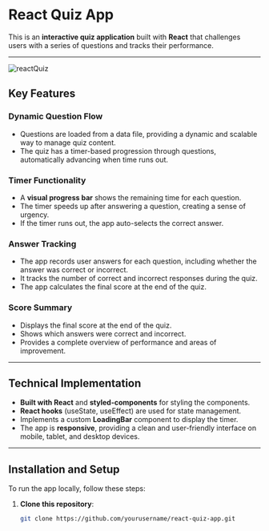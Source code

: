 # React Quiz App

This is an **interactive quiz application** built with **React** that challenges users with a series of questions and tracks their performance.

---
![reactQuiz](https://github.com/user-attachments/assets/23ae7a1d-dab9-4fe8-9f60-589dc787059a)

## Key Features

### **Dynamic Question Flow**
- Questions are loaded from a data file, providing a dynamic and scalable way to manage quiz content.
- The quiz has a timer-based progression through questions, automatically advancing when time runs out.

### **Timer Functionality**
- A **visual progress bar** shows the remaining time for each question.
- The timer speeds up after answering a question, creating a sense of urgency.
- If the timer runs out, the app auto-selects the correct answer.

### **Answer Tracking**
- The app records user answers for each question, including whether the answer was correct or incorrect.
- It tracks the number of correct and incorrect responses during the quiz.
- The app calculates the final score at the end of the quiz.

### **Score Summary**
- Displays the final score at the end of the quiz.
- Shows which answers were correct and incorrect.
- Provides a complete overview of performance and areas of improvement.

---

## Technical Implementation

- **Built with React** and **styled-components** for styling the components.
- **React hooks** (useState, useEffect) are used for state management.
- Implements a custom **LoadingBar** component to display the timer.
- The app is **responsive**, providing a clean and user-friendly interface on mobile, tablet, and desktop devices.

---

## Installation and Setup

To run the app locally, follow these steps:

1. **Clone this repository**:
   ```bash
   git clone https://github.com/yourusername/react-quiz-app.git
